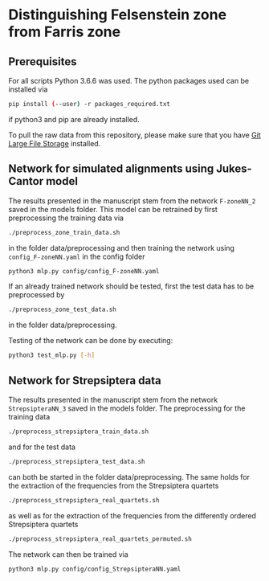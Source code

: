 # Distinguishing Felsenstein zone from Farris zone

## Prerequisites

For all scripts Python 3.6.6 was used. The python packages used can be installed via
```sh
pip install (--user) -r packages_required.txt
```
if python3 and pip are already installed.

To pull the raw data from this repository, please make sure that you have [Git Large File Storage](https://git-lfs.github.com/) installed.

## Network for simulated alignments using Jukes-Cantor model

The results presented in the manuscript stem from the network `F-zoneNN_2` saved in the models folder. This model can be retrained by first preprocessing the training data via 
```sh
./preprocess_zone_train_data.sh
```
in the folder data/preprocessing and then training the network using `config_F-zoneNN.yaml` in the config folder
```sh
python3 mlp.py config/config_F-zoneNN.yaml
```
If an already trained network should be tested, first the test data has to be preprocessed by
```sh
./preprocess_zone_test_data.sh
```
in the folder data/preprocessing.

Testing of the network can be done by executing:
```sh
python3 test_mlp.py [-h]
```

## Network for Strepsiptera data

The results presented in the manuscript stem from the network `StrepsipteraNN_3` saved in the models folder. The preprocessing for the training data
```sh
./preprocess_strepsiptera_train_data.sh
```
and for the test data
```sh
./preprocess_strepsiptera_test_data.sh
```
can both be started in the folder data/preprocessing. The same holds for the extraction of the frequencies from the Strepsiptera quartets
```sh
./preprocess_strepsiptera_real_quartets.sh
```
as well as for the extraction of the frequencies from the differently ordered Strepsiptera quartets
```sh
./preprocess_strepsiptera_real_quartets_permuted.sh
```
The network can then be trained via
```sh
python3 mlp.py config/config_StrepsipteraNN.yaml
```
